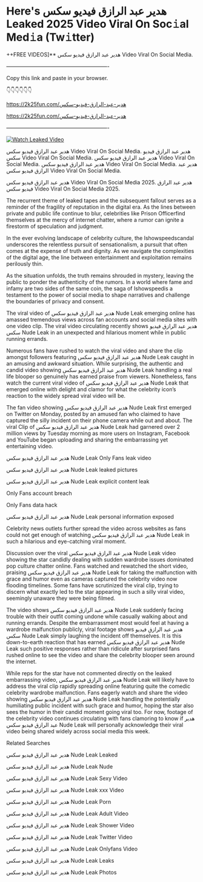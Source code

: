 # Here's هدير عبد الرازق فيديو سكس Leaked 2025 Video Viral On Soc𝚒al Med𝚒a (Tw𝚒tter)

++FREE VIDEOS]** هدير عبد الرازق فيديو سكس Video Viral On Social Media.

———————————————————-

Copy this link and paste in your browser.

👇👇👇👇👇👇

https://2k25fun.com/هدير-عبد-الرازق-فيديو-سكس

https://2k25fun.com/هدير-عبد-الرازق-فيديو-سكس

———————————————————-

[![Watch Leaked Video](https://miro.medium.com/v2/resize:fit:828/format:webp/1*cilzJN44JGOrTw9NJCrNHA.gif "Watch Leaked Video")](https://2k25fun.com/هدير-عبد-الرازق-فيديو-سكس)

هدير عبد الرازق فيديو سكس Video Viral On Social Media. هدير عبد الرازق فيديو سكس Video Viral On Social Media. هدير عبد الرازق فيديو سكس Video Viral On Social Media. هدير عبد الرازق فيديو سكس Video Viral On Social Media. هدير عبد الرازق فيديو سكس Video Viral On Social Media.

هدير عبد الرازق فيديو سكس Video Viral On Social Media 2025. هدير عبد الرازق فيديو سكس Video Viral On Social Media 2025.

The recurrent theme of leaked tapes and the subsequent fallout serves as a reminder of the fragility of reputation in the digital era. As the lines between private and public life continue to blur, celebrities like Prison Officerfind themselves at the mercy of internet chatter, where a rumor can ignite a firestorm of speculation and judgment.

In the ever evolving landscape of celebrity culture, the Ishowspeedscandal underscores the relentless pursuit of sensationalism, a pursuit that often comes at the expense of truth and dignity. As we navigate the complexities of the digital age, the line between entertainment and exploitation remains perilously thin.

As the situation unfolds, the truth remains shrouded in mystery, leaving the public to ponder the authenticity of the rumors. In a world where fame and infamy are two sides of the same coin, the saga of Ishowspeedis a testament to the power of social media to shape narratives and challenge the boundaries of privacy and consent.

The viral video of هدير عبد الرازق فيديو سكس Nude Leak emerging online has amassed tremendous views across fan accounts and social media sites with one video clip. The viral video circulating recently shows هدير عبد الرازق فيديو سكس Nude Leak in an unexpected and hilarious moment while in public running errands.

Numerous fans have rushed to watch the viral video and share the clip amongst followers featuring هدير عبد الرازق فيديو سكس Nude Leak caught in an amusing and awkward situation. While surprising, the authentic and candid video showing هدير عبد الرازق فيديو سكس Nude Leak handling a real life blooper so genuinely has earned praise from viewers. Nonetheless, fans watch the current viral video of هدير عبد الرازق فيديو سكس Nude Leak that emerged online with delight and clamor for what the celebrity icon’s reaction to the widely spread viral video will be.

The fan video showing هدير عبد الرازق فيديو سكس Nude Leak first emerged on Twitter on Monday, posted by an amused fan who claimed to have captured the silly incident on their phone camera while out and about. The viral Clip of هدير عبد الرازق فيديو سكس Nude Leak had garnered over 2 million views by Tuesday morning as more users on Instagram, Facebook and YouTube began uploading and sharing the embarrassing yet entertaining video.

هدير عبد الرازق فيديو سكس Nude Leak Only Fans leak video

هدير عبد الرازق فيديو سكس Nude Leak leaked pictures

هدير عبد الرازق فيديو سكس Nude Leak explicit content leak

Only Fans account breach

Only Fans data hack

هدير عبد الرازق فيديو سكس Nude Leak personal information exposed

Celebrity news outlets further spread the video across websites as fans could not get enough of watching هدير عبد الرازق فيديو سكس Nude Leak in such a hilarious and eye-catching viral moment.

Discussion over the viral هدير عبد الرازق فيديو سكس Nude Leak video showing the star candidly dealing with sudden wardrobe issues dominated pop culture chatter online. Fans watched and rewatched the short video, praising هدير عبد الرازق فيديو سكس Nude Leak for taking the malfunction with grace and humor even as cameras captured the celebrity video now flooding timelines. Some fans have scrutinized the viral clip, trying to discern what exactly led to the star appearing in such a silly viral video, seemingly unaware they were being filmed.

The video shows هدير عبد الرازق فيديو سكس Nude Leak suddenly facing trouble with their outfit coming undone while casually walking about and running errands. Despite the embarrassment most would feel at having a wardrobe malfunction publicly, viral footage shows هدير عبد الرازق فيديو سكس Nude Leak simply laughing the incident off themselves. It is this down-to-earth reaction that has earned هدير عبد الرازق فيديو سكس Nude Leak such positive responses rather than ridicule after surprised fans rushed online to see the video and share the celebrity blooper seen around the internet.

While reps for the star have not commented directly on the leaked embarrassing video, هدير عبد الرازق فيديو سكس Nude Leak will likely have to address the viral clip rapidly spreading online featuring quite the comedic celebrity wardrobe malfunction. Fans eagerly watch and share the video showing هدير عبد الرازق فيديو سكس Nude Leak handling the potentially humiliating public incident with such grace and humor, hoping the star also sees the humor in their candid moment going viral too. For now, footage of the celebrity video continues circulating with fans clamoring to know if هدير عبد الرازق فيديو سكس Nude Leak will personally acknowledge their viral video being shared widely across social media this week.

Related Searches

هدير عبد الرازق فيديو سكس Nude Leak Leaked

هدير عبد الرازق فيديو سكس Nude Leak Nude

هدير عبد الرازق فيديو سكس Nude Leak Sexy Video

هدير عبد الرازق فيديو سكس Nude Leak xxx Video

هدير عبد الرازق فيديو سكس Nude Leak Porn

هدير عبد الرازق فيديو سكس Nude Leak Adult Video

هدير عبد الرازق فيديو سكس Nude Leak Shower Video

هدير عبد الرازق فيديو سكس Nude Leak Twitter Video

هدير عبد الرازق فيديو سكس Nude Leak Onlyfans Video

هدير عبد الرازق فيديو سكس Nude Leak Leaks

هدير عبد الرازق فيديو سكس Nude Leak Photos